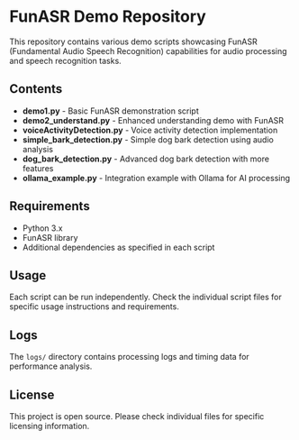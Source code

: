 # FunASR Demo Repository

This repository contains various demo scripts showcasing FunASR (Fundamental Audio Speech Recognition) capabilities for audio processing and speech recognition tasks.

## Contents

- **demo1.py** - Basic FunASR demonstration script
- **demo2_understand.py** - Enhanced understanding demo with FunASR
- **voiceActivityDetection.py** - Voice activity detection implementation
- **simple_bark_detection.py** - Simple dog bark detection using audio analysis
- **dog_bark_detection.py** - Advanced dog bark detection with more features
- **ollama_example.py** - Integration example with Ollama for AI processing

## Requirements

- Python 3.x
- FunASR library
- Additional dependencies as specified in each script

## Usage

Each script can be run independently. Check the individual script files for specific usage instructions and requirements.

## Logs

The `logs/` directory contains processing logs and timing data for performance analysis.

## License

This project is open source. Please check individual files for specific licensing information. 